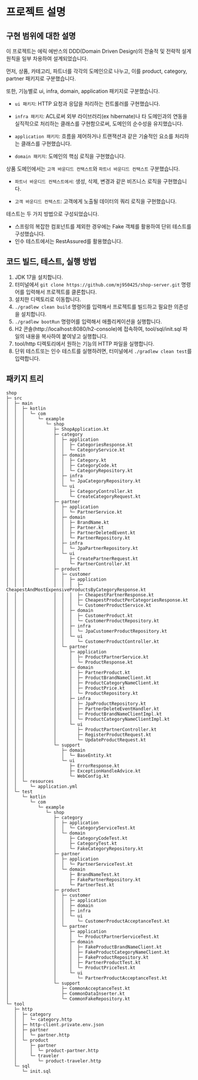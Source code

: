 # 프로젝트 설명

## 구현 범위에 대한 설명
이 프로젝트는 에릭 에반스의 DDD(Domain Driven Design)의 전술적 및 전략적 설계 원칙을 일부 차용하여 설계되었습니다.

먼저, 상품, 카테고리, 파트너를 각각의 도메인으로 나누고, 이를 product, category, partner 패키지로 구분했습니다.

또한, 기능별로 ui, infra, domain, application 패키지로 구분했습니다.

- `ui 패키지`: HTTP 요청과 응답을 처리하는 컨트롤러를 구현했습니다.

- `infra 패키지`: ACL로써 외부 라이브러리(ex hibernate)나 타 도메인과의 연동을 실직적으로 처리하는 클래스를 구현함으로써, 도메인의 순수성을 유지했습니다.

- `application 패키지`: 흐름을 제어하거나 트랜잭션과 같은 기술적인 요소를 처리하는 클래스를 구현했습니다.

- `domain 패키지`: 도메인의 핵심 로직을 구현했습니다.

상품 도메인에서는 `고객 바운디드 컨택스트`와 `파트너 바운디드 컨택스트` 구분했습니다.

- `파트너 바운디드 컨텍스트에서`: 생성, 삭제, 변경과 같은 비즈니스 로직을 구현했습니다.

- `고객 바운디드 컨텍스트`: 고객에게 노출될 데이터의 쿼리 로직을 구현했습니다.

테스트는 두 가지 방법으로 구성되었습니다.
- 스프링의 복잡한 컴포넌트를 제외한 경우에는 Fake 객체를 활용하여 단위 테스트를 구성했습니다.
- 인수 테스트에서는 RestAssured를 활용했습니다.

## 코드 빌드, 테스트, 실행 방법

1. JDK 17을 설치합니다.
2. 터미널에서 `git clone https://github.com/mj950425/shop-server.git` 명령어를 입력해서 프로젝트를 클론합니다.
3. 설치한 디렉토리로 이동합니다.
4. `./gradlew clean build` 명령어를 입력해서 프로젝트를 빌드하고 필요한 의존성을 설치합니다.
5. `./gradlew bootRun` 명령어를 입력해서 애플리케이션을 실행합니다.
6. H2 콘솔(http://localhost:8080/h2-console)에 접속하여, tool/sql/init.sql 파일의 내용을 복사하여 붙여넣고 실행합니다.
7. tool/http 디렉토리에서 원하는 기능의 HTTP 파일을 실행합니다.
8. 단위 테스트또는 인수 테스트를 실행하려면, 터미널에서 `./gradlew clean test`를 입력합니다.

## 패키지 트리
```
shop
├─ src
│  ├─ main
│  │  ├─ kotlin
│  │  │  └─ com
│  │  │     └─ example
│  │  │        └─ shop
│  │  │           ├─ ShopApplication.kt
│  │  │           ├─ category
│  │  │           │  ├─ application
│  │  │           │  │  ├─ CategoriesResponse.kt
│  │  │           │  │  └─ CategoryService.kt
│  │  │           │  ├─ domain
│  │  │           │  │  ├─ Category.kt
│  │  │           │  │  ├─ CategoryCode.kt
│  │  │           │  │  └─ CategoryRepository.kt
│  │  │           │  ├─ infra
│  │  │           │  │  └─ JpaCategoryRepository.kt
│  │  │           │  └─ ui
│  │  │           │     ├─ CategoryController.kt
│  │  │           │     └─ CreateCategoryRequest.kt
│  │  │           ├─ partner
│  │  │           │  ├─ application
│  │  │           │  │  └─ PartnerService.kt
│  │  │           │  ├─ domain
│  │  │           │  │  ├─ BrandName.kt
│  │  │           │  │  ├─ Partner.kt
│  │  │           │  │  ├─ PartnerDeletedEvent.kt
│  │  │           │  │  └─ PartnerRepository.kt
│  │  │           │  ├─ infra
│  │  │           │  │  └─ JpaPartnerRepository.kt
│  │  │           │  └─ ui
│  │  │           │     ├─ CreatePartnerRequest.kt
│  │  │           │     └─ PartnerController.kt
│  │  │           ├─ product
│  │  │           │  ├─ customer
│  │  │           │  │  ├─ application
│  │  │           │  │  │  ├─ CheapestAndMostExpensiveProductsByCategoryResponse.kt
│  │  │           │  │  │  ├─ CheapestPartnerResponse.kt
│  │  │           │  │  │  ├─ CheapestProductPerCategoriesResponse.kt
│  │  │           │  │  │  └─ CustomerProductService.kt
│  │  │           │  │  ├─ domain
│  │  │           │  │  │  ├─ CustomerProduct.kt
│  │  │           │  │  │  └─ CustomerProductRepository.kt
│  │  │           │  │  ├─ infra
│  │  │           │  │  │  └─ JpaCustomerProductRepository.kt
│  │  │           │  │  └─ ui
│  │  │           │  │     └─ CustomerProductController.kt
│  │  │           │  └─ partner
│  │  │           │     ├─ application
│  │  │           │     │  ├─ ProductPartnerService.kt
│  │  │           │     │  └─ ProductResponse.kt
│  │  │           │     ├─ domain
│  │  │           │     │  ├─ PartnerProduct.kt
│  │  │           │     │  ├─ ProductBrandNameClient.kt
│  │  │           │     │  ├─ ProductCategoryNameClient.kt
│  │  │           │     │  ├─ ProductPrice.kt
│  │  │           │     │  └─ ProductRepository.kt
│  │  │           │     ├─ infra
│  │  │           │     │  ├─ JpaProductRepository.kt
│  │  │           │     │  ├─ PartnerDeleteEventHandler.kt
│  │  │           │     │  ├─ ProductBrandNameClientImpl.kt
│  │  │           │     │  └─ ProductCategoryNameClientImpl.kt
│  │  │           │     └─ ui
│  │  │           │        ├─ ProductPartnerController.kt
│  │  │           │        ├─ RegisterProductRequest.kt
│  │  │           │        └─ UpdateProductRequest.kt
│  │  │           └─ support
│  │  │              ├─ domain
│  │  │              │  └─ BaseEntity.kt
│  │  │              └─ ui
│  │  │                 ├─ ErrorResponse.kt
│  │  │                 ├─ ExceptionHandleAdvice.kt
│  │  │                 └─ WebConfig.kt
│  │  └─ resources
│  │     └─ application.yml
│  └─ test
│     └─ kotlin
│        └─ com
│           └─ example
│              └─ shop
│                 ├─ category
│                 │  ├─ application
│                 │  │  └─ CategoryServiceTest.kt
│                 │  └─ domain
│                 │     ├─ CategoryCodeTest.kt
│                 │     ├─ CategoryTest.kt
│                 │     └─ FakeCategoryRepository.kt
│                 ├─ partner
│                 │  ├─ application
│                 │  │  └─ PartnerServiceTest.kt
│                 │  └─ domain
│                 │     ├─ BrandNameTest.kt
│                 │     ├─ FakePartnerRepository.kt
│                 │     └─ PartnerTest.kt
│                 ├─ product
│                 │  ├─ customer
│                 │  │  ├─ application
│                 │  │  ├─ domain
│                 │  │  ├─ infra
│                 │  │  └─ ui
│                 │  │     └─ CustomerProductAcceptanceTest.kt
│                 │  └─ partner
│                 │     ├─ application
│                 │     │  └─ ProductPartnerServiceTest.kt
│                 │     ├─ domain
│                 │     │  ├─ FakeProductBrandNameClient.kt
│                 │     │  ├─ FakeProductCategoryNameClient.kt
│                 │     │  ├─ FakeProductRepository.kt
│                 │     │  ├─ PartnerProductTest.kt
│                 │     │  └─ ProductPriceTest.kt
│                 │     └─ ui
│                 │        └─ PartnerProductAcceptanceTest.kt
│                 └─ support
│                    ├─ CommonAcceptanceTest.kt
│                    ├─ CommonDataInserter.kt
│                    └─ CommonFakeRepository.kt
└─ tool
   ├─ http
   │  ├─ category
   │  │  └─ category.http
   │  ├─ http-client.private.env.json
   │  ├─ partner
   │  │  └─ partner.http
   │  └─ product
   │     ├─ partner
   │     │  └─ product-partner.http
   │     └─ traveler
   │        └─ product-traveler.http
   └─ sql
      └─ init.sql
```